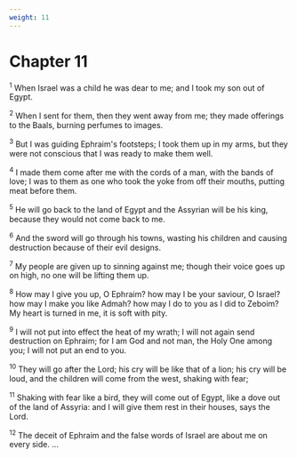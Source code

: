 ```yaml
---
weight: 11
---
```


# Chapter 11

<sup>1</sup> When Israel was a child he was dear to me; and I took my son out of Egypt. 

<sup>2</sup> When I sent for them, then they went away from me; they made offerings to the Baals, burning perfumes to images. 

<sup>3</sup> But I was guiding Ephraim's footsteps; I took them up in my arms, but they were not conscious that I was ready to make them well. 

<sup>4</sup> I made them come after me with the cords of a man, with the bands of love; I was to them as one who took the yoke from off their mouths, putting meat before them. 

<sup>5</sup> He will go back to the land of Egypt and the Assyrian will be his king, because they would not come back to me. 

<sup>6</sup> And the sword will go through his towns, wasting his children and causing destruction because of their evil designs. 

<sup>7</sup> My people are given up to sinning against me; though their voice goes up on high, no one will be lifting them up. 

<sup>8</sup> How may I give you up, O Ephraim? how may I be your saviour, O Israel? how may I make you like Admah? how may I do to you as I did to Zeboim? My heart is turned in me, it is soft with pity. 

<sup>9</sup> I will not put into effect the heat of my wrath; I will not again send destruction on Ephraim; for I am God and not man, the Holy One among you; I will not put an end to you. 

<sup>10</sup> They will go after the Lord; his cry will be like that of a lion; his cry will be loud, and the children will come from the west, shaking with fear; 

<sup>11</sup> Shaking with fear like a bird, they will come out of Egypt, like a dove out of the land of Assyria: and I will give them rest in their houses, says the Lord. 

<sup>12</sup> The deceit of Ephraim and the false words of Israel are about me on every side. ... 


